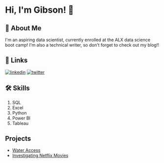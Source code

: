 

# Hi, I'm Gibson! 👋


## 🚀 About Me
I'm an aspiring data scientist, currently enrolled at the ALX data science boot camp! I'm also a technical writer, so don't forget to check out my blog!!


## 🔗 Links
[![linkedin](https://img.shields.io/badge/linkedin-0A66C2?style=for-the-badge&logo=linkedin&logoColor=white)](https://www.linkedin.com/in/croweigibson/)
[![twitter](https://img.shields.io/badge/twitter-1DA1F2?style=for-the-badge&logo=twitter&logoColor=white)](https://twitter.com/CroweiGibson)


## 🛠 Skills
1. SQL
2. Excel
3. Python
4. Power BI
5. Tableau


## Projects
- [Water Access](https://github.com/croweigibson/Maji_Ndogo)
- [Investigating Netflix Movies](https://github.com/croweigibson/Investigating-Netflix-Movies)

